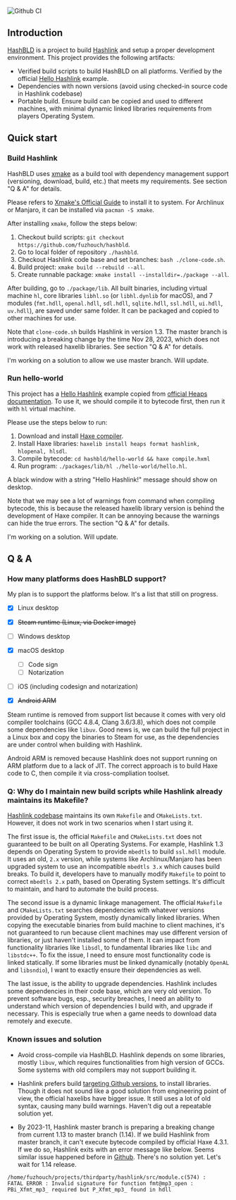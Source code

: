 ![Github CI](https://github.com/fuzhouch/hashbld/actions/workflows/build.yml/badge.svg)


## Introduction

[HashBLD](https://github.com/fuzhouch/hashbld) is a project to build
[Hashlink](https://hashlink.haxe.org) and setup a proper development
environment. This project provides the following artifacts:

* Verified build scripts to build HashBLD on all platforms. Verified by
  the official [Hello Hashlink](https://heaps.io/documentation/hello-hashlink.html)
  example.
* Dependencies with nown versions (avoid using checked-in source code
  in Hashlink codebase)
* Portable build. Ensure build can be copied and used to different
  machines, with minimal dynamic linked libraries requirements from
  players Operating System.

## Quick start

### Build Hashlink

HashBLD uses [xmake](https://xmake.io) as a build tool with dependency
management support (versioning, download, build, etc.) that meets my
requirements. See section "Q & A" for details.

Please refers to
[Xmake's Official Guide](https://xmake.io/#/guide/installation) to
install it to system. For Archlinux or Manjaro, it can be installed
via ``pacman -S xmake``.

After installing ``xmake``, follow the steps below:

1. Checkout build scripts: ``git checkout https://github.com/fuzhouch/hashbld``.
2. Go to local folder of repository ``./hashbld``.
3. Checkout Hashlink code base and set branches: ``bash ./clone-code.sh``.
4. Build project: ``xmake build --rebuild --all``.
5. Create runnable package: ``xmake install --installdir=./package --all``.

After building, go to ``./package/lib``. All built binaries, including
virtual machine ``hl``, core libraries ``libhl.so`` (or ``libhl.dynlib``
for macOS), and 7 modules (``fmt.hdll``, ``openal.hdll``, ``sdl.hdll``,
``sqlite.hdll``, ``ssl.hdll``, ``ui.hdll``, ``uv.hdll``), are saved
under same folder. It can be packaged and copied to other machines for
use.

Note that ``clone-code.sh`` builds Hashlink in version 1.3. The master
branch is introducing a breaking change by the time Nov 28, 2023, which
does not work with released haxelib libraries. See section "Q & A" for
details.

I'm working on a solution to allow we use master branch. Will update.

### Run hello-world

This project has a
[Hello Hashlink](https://heaps.io/documentation/hello-hashlink.html)
example copied from
[official Heaps documentation](https://heaps.io/documentation/hello-hashlink.html).
To use it, we should compile it to bytecode first, then run it with
``hl`` virtual machine.

Please use the steps below to run:

1. Download and install [Haxe compiler](https://haxe.org/).
2. Install Haxe libraries: ``haxelib install heaps format hashlink, hlopenal, hlsdl``.
3. Compile bytecode: ``cd hashbld/hello-world && haxe compile.hxml``
4. Run program: ``./packages/lib/hl ./hello-world/hello.hl``.

A black window with a string "Hello Hashlink!" message should show on
desktop.

Note that we may see a lot of warnings from command when compiling
bytecode, this is because the released haxelib library version is 
behind the development of Haxe compiler. It can be annoying because the
warnings can hide the true errors. The section "Q & A" for details.

I'm working on a solution. Will update.


## Q & A

### How many platforms does HashBLD support?

My plan is to support the platforms below. It's a list that still on
progress.

- [X] Linux desktop
- [X] ~~Steam runtime (Linux, via Docker image)~~
- [ ] Windows desktop
- [X] macOS desktop
  - [ ] Code sign
  - [ ] Notarization
- [ ] iOS (including codesign and notarization)
- [X] ~~Android ARM~~


Steam runtime is removed from support list because it comes
with very old compiler toolchains (GCC 4.8.4, Clang 3.6/3.8), which does
not compile some dependencies like ``libuv``. Good news is, we can build
the full project in a Linux box and copy the binaries to Steam for use,
as the dependencies are under control when building with Hashlink.

Android ARM is removed because Hashlink does not support running on ARM
platform due to a lack of JIT. The correct approach is to build Haxe
code to C, then compile it via cross-compliation toolset.

### Q: Why do I maintain new build scripts while Hashlink already maintains its Makefile?

[Hashlink codebase](https://github.com/HaxeFoundation/hashlink)
maintains its own ``Makefile`` and ``CMakeLists.txt``. However, it does
not work in two scenarios when I start using it.

The first issue is, the official ``Makefile`` and ``CMakeLists.txt``
does not guaranteed to be built on all Operating Systems. For example,
Hashlink 1.3 depends on Operating System to provide ``mbedtls`` to build
``ssl.hdll`` module. It uses an old, ``2.x`` version, while systems like
Archlinux/Manjaro has been upgraded system to use an incompatible
``mbedtls 3.x`` which causes build breaks. To build it, developers
have to manually modify ``Makefile`` to point to correct ``mbedtls 2.x``
path, based on Operating System settings. It's difficult to maintain,
and hard to automate the build process.

The second issue is a dynamic linkage management. The official
``Makefile`` and ``CMakeLists.txt`` searches dependencies with whatever
versions provided by Operating System, mostly dynamically linked
libraries. When copying the executable binaries from build machine to
client machines, it's not guaranteed to run because client machines may
use different version of libraries, or just haven't installed some of
them. It can impact from functionality libraries like ``libsdl``, to
fundamental libraries like ``libc`` and ``libstdc++``.
To fix the issue, I need to ensure most functionality
code is linked statically. If some libraries must be linked dynamically
(notably ``OpenAL`` and ``libsndio``), I want to exactly ensure their
dependencies as well.

The last issue, is the ability to upgrade dependencies.
Hashlink includes some dependencies in their code base, which are very
old version. To prevent software bugs, esp., security breaches, I need
an ability to understand which version of dependencies I build with, and
upgrade if necessary. This is especially true when a game needs to
download data remotely and execute.


### Known issues and solution

- Avoid cross-compile via HashBLD. Hashlink depends on some libraries,
  mostly ``libuv``, which requires functionalities from high version of
  GCCs. Some systems with old compilers may not support building it.

- Hashlink prefers build
  [targeting Github versions](https://haxe.org/manual/target-hl-getting-started.html),
  to install libraries. Though it does not sound like a good solution
  from engineering point of view, the official haxelibs have bigger issue.
  It still uses a lot of old syntax, causing many build warnings.
  Haven't dig out a repeatable solution yet.

- By 2023-11, Hashlink master branch is preparing a breaking change from
  current 1.13 to master branch (1.14). If we build Hashlink from master
  branch, it can't execute bytecode compiled by official Haxe 4.3.1.
  If we do so, Hashlink exits with an error message like below.
  Seems similar issue happened before in
  [Github](https://github.com/HaxeFoundation/hashlink/issues/39).
  There's no solution yet. Let's wait for 1.14 release.

```
/home/fuzhouch/projects/thirdparty/hashlink/src/module.c(574) :
FATAL ERROR : Invalid signature for function fmt@mp3_open :
PBi_Xfmt_mp3_ required but P_Xfmt_mp3_ found in hdll
```
